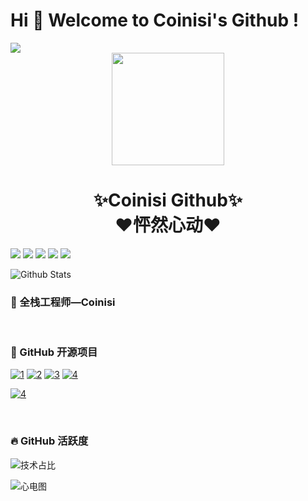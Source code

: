 # Hi 🎉 Welcome to Coinisi's Github !

<img src="https://readme-typing-svg.herokuapp.com/?lines=Welcome,%20visitor!;Hello%20Github%20World!&font=Roboto" />



<div align="center">
    <img  width=180 src="https://cdn.jsdelivr.net/gh/sun0225SUN/Awesome-Love-Code/assets/logo.png"/>
    <h1>✨Coinisi Github✨<br>❤️怦然心动❤️</h1> 
</div>





<p>
<img src="https://img.shields.io/static/v1?label=Program&message=Python&color=blue"/>
<img src="https://img.shields.io/static/v1?label=Program&message=Java&color=red"/>
<a href="https://blog.csdn.net/weixin_64054026"><img src="https://img.shields.io/static/v1?label=Blog&message=CSDN&color=red"/></a>
<a href="https://space.bilibili.com/669002132"><img src="https://img.shields.io/static/v1?label=Video&message=Bilibili&color=cyan"/></a>
<a href="https://mp.weixin.qq.com/s/NfkT7BvdkNDLCcbmyl0AMg
"><img src="https://img.shields.io/static/v1?label=Blog&message=WeChat&color=green"/></a>
</p>



![Github Stats](https://github-readme-stats.vercel.app/api?username=Coinsi&show_icons=true&theme=calm_pink&count_private=true)



### 🧸 全栈工程师—Coinisi

<br>

### 🍭 GitHub 开源项目

[![1](https://github-readme-stats.vercel.app/api/pin/?username=zhang-bcxb&repo=50-Case-Studies&show_icons=true&bg_color=30,e96443,904e95&title_color=fff&text_color=fff&icon_color=fff)](https://github.com/zhang-bcxb/50-Case-Studies)
[![2](https://github-readme-stats.vercel.app/api/pin/?username=zhang-bcxb&repo=zhang-vue2-50project&show_icons=true&bg_color=30,e96443,904e95&title_color=fff&text_color=fff&icon_color=fff)](https://github.com/zhang-bcxb/zhang-vue2-50project)
[![3](https://github-readme-stats.vercel.app/api/pin/?username=zhang-bcxb&repo=react-study&show_icons=true&bg_color=30,e96443,904e95&title_color=fff&text_color=fff&icon_color=fff)](https://github.com/zhang-bcxb/react-study)
[![4](https://github-readme-stats.vercel.app/api/pin/?username=zhang-bcxb&repo=zhang-web-template-github&show_icons=true&bg_color=30,e96443,904e95&title_color=fff&text_color=fff&icon_color=fff)](https://github.com/zhang-bcxb/zhang-web-template-github)



[![4](https://github-readme-stats.vercel.app/api/pin/?username=linhaojun857&repo=aurora&show_icons=true&bg_color=30,e96443,904e95&title_color=fff&text_color=fff&icon_color=fff)](https://github.com/linhaojun857/aurora)

<br>

### 🔥 GitHub 活跃度



![技术占比](https://github-readme-stats.vercel.app/api/top-langs/?username=zhang-bcxb&layout=compact&langs_count=8&custom_title=技术占比&show_icons=true&bg_color=30,e96443,904e95&title_color=fff&text_color=fff&icon_color=fff)



![心电图](https://github-readme-activity-graph.vercel.app/graph?username=Coinsi&theme=dracula&custom_title=Coinisi的心电图&radius=10)

